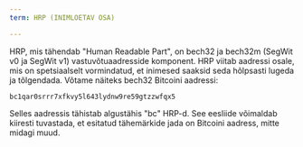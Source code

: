 ```yaml
---
term: HRP (INIMLOETAV OSA)

---
```

HRP, mis tähendab "Human Readable Part", on bech32 ja bech32m (SegWit v0 ja SegWit v1) vastuvõtuaadresside komponent. HRP viitab aadressi osale, mis on spetsiaalselt vormindatud, et inimesed saaksid seda hõlpsasti lugeda ja tõlgendada. Võtame näiteks bech32 Bitcoini aadressi:

```text
bc1qar0srrr7xfkvy5l643lydnw9re59gtzzwfqx5
```

Selles aadressis tähistab algustähis "bc" HRP-d. See eesliide võimaldab kiiresti tuvastada, et esitatud tähemärkide jada on Bitcoini aadress, mitte midagi muud.